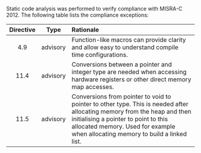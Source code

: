 Static code analysis was performed to verify compliance with MISRA-C 2012. The following table lists the compliance exceptions:

| Directive | Type     | Rationale |
| :-------: | :------: | :-------- |
| 4.9       | advisory | Function-like macros can provide clarity and allow easy to understand compile time configurations. |
| 11.4      | advisory | Conversions between a pointer and integer type are needed when accessing hardware registers or other direct memory map accesses. |
| 11.5      | advisory | Conversions from pointer to void to pointer to other type. This is needed after allocating memory from the heap and then initialising a pointer to point to this allocated memory. Used for example when allocating memory to build a linked list. |

